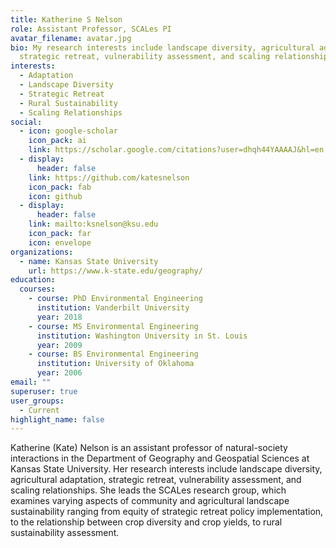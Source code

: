 ```yaml
---
title: Katherine S Nelson
role: Assistant Professor, SCALes PI
avatar_filename: avatar.jpg
bio: My research interests include landscape diversity, agricultural adaptation,
  strategic retreat, vulnerability assessment, and scaling relationships.
interests:
  - Adaptation
  - Landscape Diversity
  - Strategic Retreat
  - Rural Sustainability
  - Scaling Relationships
social:
  - icon: google-scholar
    icon_pack: ai
    link: https://scholar.google.com/citations?user=dhqh44YAAAAJ&hl=en
  - display:
      header: false
    link: https://github.com/katesnelson
    icon_pack: fab
    icon: github
  - display:
      header: false
    link: mailto:ksnelson@ksu.edu
    icon_pack: far
    icon: envelope
organizations:
  - name: Kansas State University
    url: https://www.k-state.edu/geography/
education:
  courses:
    - course: PhD Environmental Engineering
      institution: Vanderbilt University
      year: 2018
    - course: MS Environmental Engineering
      institution: Washington University in St. Louis
      year: 2009
    - course: BS Environmental Engineering
      institution: University of Oklahoma
      year: 2006
email: ""
superuser: true
user_groups:
  - Current
highlight_name: false
---
```

Katherine (Kate) Nelson is an assistant professor of natural-society interactions in the Department of Geography and Geospatial Sciences at Kansas State University. Her research interests include landscape diversity, agricultural adaptation, strategic retreat, vulnerability assessment, and scaling relationships. She leads the SCALes research group, which examines varying aspects of community and agricultural landscape sustainability ranging from equity of strategic retreat policy implementation, to the relationship between crop diversity and crop yields, to rural sustainability assessment.